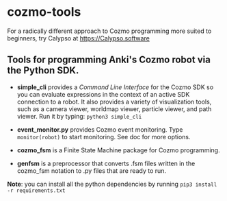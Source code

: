 # cozmo-tools

For a radically different approach to Cozmo programming more suited to beginners, try Calypso at https://Calypso.software

## Tools for programming Anki's Cozmo robot via the Python SDK.

* __simple_cli__ provides a _Command Line Interface_ for the Cozmo SDK
so you can evaluate expressions in the context of an active SDK connection
to a robot. It also provides a variety of visualization tools, such as a
camera viewer, worldmap viewer, particle viewer, and path viewer.
Run it by typing: `python3 simple_cli`

* __event_monitor.py__ provides Cozmo event monitoring.
Type `monitor(robot)` to start monitoring.  See doc for more options.

* __cozmo_fsm__ is a Finite State Machine package for Cozmo programming.

* __genfsm__ is a preprocessor that converts .fsm files written in
the cozmo_fsm notation to .py files that are ready to run.

__Note__: you can install all the python dependencies by running `pip3 install -r requirements.txt`
